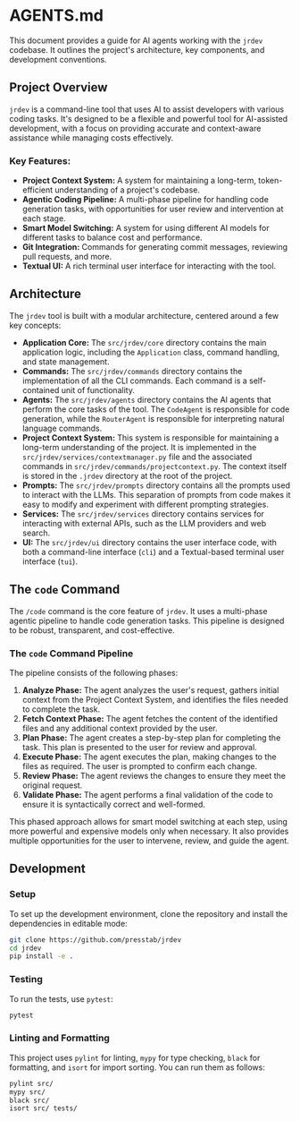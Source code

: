 # AGENTS.md

This document provides a guide for AI agents working with the `jrdev` codebase. It outlines the project's architecture, key components, and development conventions.

## Project Overview

`jrdev` is a command-line tool that uses AI to assist developers with various coding tasks. It's designed to be a flexible and powerful tool for AI-assisted development, with a focus on providing accurate and context-aware assistance while managing costs effectively.

### Key Features:

*   **Project Context System:** A system for maintaining a long-term, token-efficient understanding of a project's codebase.
*   **Agentic Coding Pipeline:** A multi-phase pipeline for handling code generation tasks, with opportunities for user review and intervention at each stage.
*   **Smart Model Switching:** A system for using different AI models for different tasks to balance cost and performance.
*   **Git Integration:** Commands for generating commit messages, reviewing pull requests, and more.
*   **Textual UI:** A rich terminal user interface for interacting with the tool.

## Architecture

The `jrdev` tool is built with a modular architecture, centered around a few key concepts:

*   **Application Core:** The `src/jrdev/core` directory contains the main application logic, including the `Application` class, command handling, and state management.
*   **Commands:** The `src/jrdev/commands` directory contains the implementation of all the CLI commands. Each command is a self-contained unit of functionality.
*   **Agents:** The `src/jrdev/agents` directory contains the AI agents that perform the core tasks of the tool. The `CodeAgent` is responsible for code generation, while the `RouterAgent` is responsible for interpreting natural language commands.
*   **Project Context System:** This system is responsible for maintaining a long-term understanding of the project. It is implemented in the `src/jrdev/services/contextmanager.py` file and the associated commands in `src/jrdev/commands/projectcontext.py`. The context itself is stored in the `.jrdev` directory at the root of the project.
*   **Prompts:** The `src/jrdev/prompts` directory contains all the prompts used to interact with the LLMs. This separation of prompts from code makes it easy to modify and experiment with different prompting strategies.
*   **Services:** The `src/jrdev/services` directory contains services for interacting with external APIs, such as the LLM providers and web search.
*   **UI:** The `src/jrdev/ui` directory contains the user interface code, with both a command-line interface (`cli`) and a Textual-based terminal user interface (`tui`).

## The `code` Command

The `/code` command is the core feature of `jrdev`. It uses a multi-phase agentic pipeline to handle code generation tasks. This pipeline is designed to be robust, transparent, and cost-effective.

### The `code` Command Pipeline

The pipeline consists of the following phases:

1.  **Analyze Phase:** The agent analyzes the user's request, gathers initial context from the Project Context System, and identifies the files needed to complete the task.
2.  **Fetch Context Phase:** The agent fetches the content of the identified files and any additional context provided by the user.
3.  **Plan Phase:** The agent creates a step-by-step plan for completing the task. This plan is presented to the user for review and approval.
4.  **Execute Phase:** The agent executes the plan, making changes to the files as required. The user is prompted to confirm each change.
5.  **Review Phase:** The agent reviews the changes to ensure they meet the original request.
6.  **Validate Phase:** The agent performs a final validation of the code to ensure it is syntactically correct and well-formed.

This phased approach allows for smart model switching at each step, using more powerful and expensive models only when necessary. It also provides multiple opportunities for the user to intervene, review, and guide the agent.

## Development

### Setup

To set up the development environment, clone the repository and install the dependencies in editable mode:

```bash
git clone https://github.com/presstab/jrdev
cd jrdev
pip install -e .
```

### Testing

To run the tests, use `pytest`:

```bash
pytest
```

### Linting and Formatting

This project uses `pylint` for linting, `mypy` for type checking, `black` for formatting, and `isort` for import sorting. You can run them as follows:

```bash
pylint src/
mypy src/
black src/
isort src/ tests/
```
